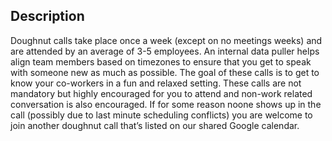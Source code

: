 ## **Description**

Doughnut calls take place once a week (except on no meetings weeks) and are attended by an average of 3-5 employees. An internal data puller helps align team members based on timezones to ensure that you get to speak with someone new as much as possible. The goal of these calls is to get to know your co-workers in a fun and relaxed setting. These calls are not mandatory but highly encouraged for you to attend and non-work related conversation is also encouraged. If for some reason noone shows up in the call (possibly due to last minute scheduling conflicts) you are welcome to join another doughnut call that’s listed on our shared Google calendar.
